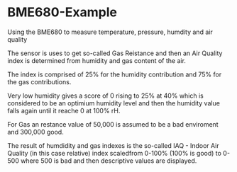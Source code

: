 # BME680-Example
Using the BME680 to measure temperature, pressure, humdity and air quality

The sensor is uses to get so-called Gas Reistance and then an Air Quality index is determined from humidity and gas content of the air.

The index is comprised of 25% for the humidity contribution and 75% for the gas contributions.

Very low humidity gives a score of 0 rising to 25% at 40% which is considered to be an optimium humidity level and then the humidity value falls again until it reache 0 at 100% rH.

For Gas an restance value of 50,000 is assumed to be a bad enviroment and 300,000 good.

The result of humdidity and gas indexes is the so-called IAQ - Indoor Air Quality (in this case relative) index scaledfrom 0-100% (100% is good) to 0-500 where 500 is bad and then descriptive values are displayed.

